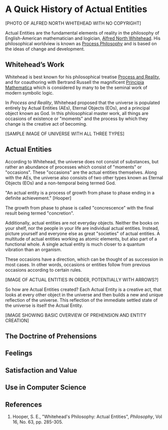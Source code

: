 # A Quick History of Actual Entities

[PHOTO OF ALFRED NORTH WHITEHEAD WITH NO COPYRIGHT]

Actual Entities are the fundamental elements of reality in the philosophy of English-American mathematician and logician, [Alfred North Whitehead](http://en.wikipedia.org/wiki/Alfred_North_Whitehead). His philosophical worldview is known as [Process Philosophy](http://en.wikipedia.org/wiki/Process_philosophy) and is based on the ideas of change and development.

## Whitehead&rsquo;s Work

Whitehead is best known for his philosophical treatise [Process and Reality](http://en.wikipedia.org/wiki/Process_and_Reality), and for coauthoring with Bertrand Russell the magnificent [Principia Mathematica](http://en.wikipedia.org/wiki/Principia_Mathematica) which is considered by many to be the seminal work of modern symbolic logic.

In *Process and Reality*, Whitehead proposed that the universe is populated entirely by Actual Entities (AEs), Eternal Objects (EOs), and a principal object known as God. In this philosophical master work, all things are occasions of existence or "moments" and the process by which they change is the creative act of becoming.

[SAMPLE IMAGE OF UNIVERSE WITH ALL THREE TYPES]

## Actual Entities

According to Whitehead, the universe does not consist of substances, but rather an abundance of processes which consist of "moments" or "occasions". These "occasions" are the actual entities themselves. Along with the AEs, the universe also consists of two other types known as Eternal Objects (EOs) and a non-temporal being termed God.

"An actual entity is a process of growth from phase to phase ending in a definite achievement." [Hooper]

The growth from phase to phase is called "concrescence" with the final result being termed "concretion".

Additionally, actual entities are not everyday objects. Neither the books on your shelf, nor the people in your life are individual actual entities. Instead, picture yourself and everyone else as great "societies" of actual entities. A multitude of actual entities working as atomic elements, but also part of a functional whole. A single actual entity is much closer to a quantum vibration than an organism.
 
These occasions have a direction, which can be thought of as succession in most cases. In other words, occasions or entities follow from previous occasions according to certain rules.

[IMAGE OF ACTUAL ENTITIES IN ORDER, POTENTIALLY WITH ARROWS?]

So how are Actual Entities created? Each Actual Entity is a creative act, that looks at every other object in the universe and then builds a new and unique reflection of the universe. This reflection of the immediate settled state of the universe is itself the Actual Entity.

[IMAGE SHOWING BASIC OVERVIEW OF PREHENSION AND ENTITY CREATION]

## The Doctrine of Prehensions



## Feelings

## Satisfaction and Value

## Use in Computer Science

## References

1. Hooper, S. E., "Whitehead's Philosophy: Actual Entities", *Philosophy*, Vol 16, No. 63, pp. 285-305.
